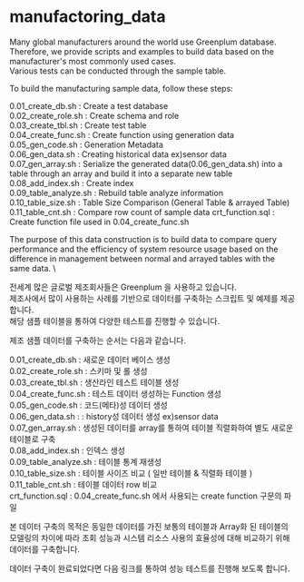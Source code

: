 # manufactoring_data

Many global manufacturers around the world use Greenplum database.\
Therefore, we provide scripts and examples to build data based on the manufacturer's most commonly used cases.\
Various tests can be conducted through the sample table. 

To build the manufacturing sample data, follow these steps:

0.01_create_db.sh :  Create a test database \
0.02_create_role.sh : Create schema and role \
0.03_create_tbl.sh : Create test table \
0.04_create_func.sh : Create function using generation data  \
0.05_gen_code.sh : Generation Metadata \
0.06_gen_data.sh : Creating historical data ex)sensor data \
0.07_gen_array.sh : Serialize the generated data(0.06_gen_data.sh) into a table through an array and build it into a separate new table \
0.08_add_index.sh : Create index \
0.09_table_analyze.sh : Rebuild table analyze information \
0.10_table_size.sh : Table Size Comparison (General Table & arrayed Table) 
0.11_table_cnt.sh : Compare row count of sample data 
crt_function.sql : Create function file used in 0.04_create_func.sh 

The purpose of this data construction is to build data to compare query performance and the efficiency of system resource usage based on the difference in management between normal and arrayed tables with the same data. \

전세계 많은 글로벌 제조회사들은 Greenplum 을 사용하고 있습니다.\
제조사에서 많이 사용하는 사례를 기반으로 데이터를 구축하는 스크립트 및 예제를 제공합니다.\
해당 샘플 테이블을 통하여 다양한 테스트를 진행할 수 있습니다.

제조 샘플 데이터를 구축하는 순서는 다음과 같습니다.

0.01_create_db.sh :  새로운 데이터 베이스 생성 \
0.02_create_role.sh : 스키마 및 롤 생성 \
0.03_create_tbl.sh : 생산라인 테스트 테이블 생성 \
0.04_create_func.sh : 테스트 데이터 생성하는 Function 생성 \
0.05_gen_code.sh :  코드(메타)성 데이터 생성 \
0.06_gen_data.sh : : history성 데이터 생성 ex)sensor data \
0.07_gen_array.sh : 생성된 데이터를 array를 통하여 테이블 직렬화하여 별도 새로운 테이블로 구축 \
0.08_add_index.sh : 인덱스 생성\
0.09_table_analyze.sh : 테이블 통계 재생성\
0.10_table_size.sh : 테이블 사이즈 비교 ( 일반 테이블 & 직렬화 테이블 ) \
0.11_table_cnt.sh : 테이블 데이터 row 비교 \
crt_function.sql : 0.04_create_func.sh 에서 사용되는 create function 구문의 파일 

본 데이터 구축의 목적은 동일한 데이터를 가진 보통의 테이블과 Array화 된 테이블의 모델링의 차이에 따라 조회 성능과 시스템 리소스 사용의 효율성에 대해 비교하기 위해 데이터를 구축합니다.

데이터 구축이 완료되었다면 다음 링크를 통하여 성능 테스트를 진행해 보도록 합니다.




